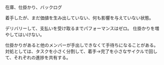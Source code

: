 在庫、仕掛かり、バックログ

着手したが、まだ価値を生み出していない、何も影響を与えていない状態。

デリバリーして、支払いを受け取るまでパフォーマンスはゼロ。
仕掛かりを増やしてはいけない。

仕掛かりがあると他のメンバーが手出しできなくて手待ちになることがある。
対処としては、タスクを小さく分割して、着手→完了を小さなサイクルで回して、それぞれの進捗を共有する。
